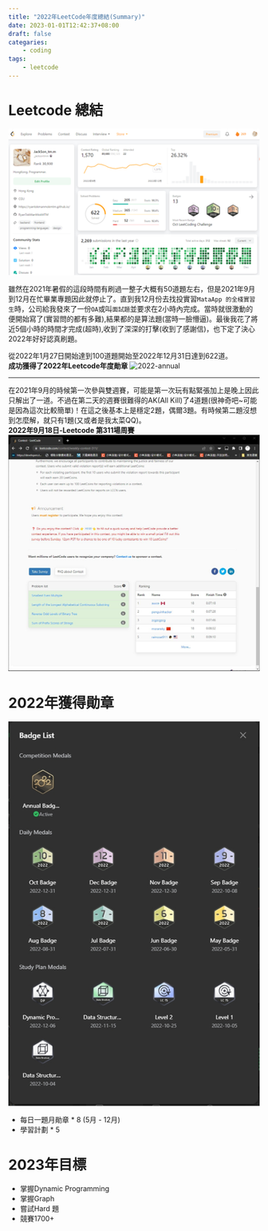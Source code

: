 ```yaml
---
title: "2022年LeetCode年度總結(Summary)"
date: 2023-01-01T12:42:37+08:00
draft: false
categaries:
    - coding
tags:
    - leetcode
---
```


# Leetcode 總結
![lc-2022](/imgs/lc-2022/lc-2022.png)

雖然在2021年暑假的這段時間有刷過一整子大概有50道題左右，但是2021年9月到12月在忙畢業專題因此就停止了。直到我12月份去找投實習`MataApp 的全棧實習生`時，公司給我發來了一份`OA`或叫`面試題`並要求在2小時內完成。當時就很激動的便開始寫了(實習問的都有多難),結果都的是算法題(當時一臉懵逼)。最後我花了將近5個小時的時間才完成(超時),收到了深深的打擊(收到了感謝信)，也下定了決心2022年好好認真刷題。  

從2022年1月27日開始達到100道題開始至2022年12月31日達到622道。  
**成功獲得了2022年Leetcode年度勛章**
![2022-annual](/imgs/lc-2022/lc-2022-annual.gif)
<!-- ![2022-my-annual](/imgs/lc-2022/lc-my-annual.png) -->

---
在2021年9月的時候第一次參與雙週賽，可能是第一次玩有點緊張加上是晚上因此只解出了一道。不過在第二天的週賽很難得的AK(All Kill)了4道題(很神奇吧~可能是因為這次比較簡單)！在這之後基本上是穩定2題，偶爾3題。有時候第二題沒想到怎麼解，就只有1題(又或者是我太菜QQ)。  
**2022年9月18日-Leetcode 第311場周賽**
![2020-contest](/imgs/lc-2022/lc-2022-contest.jpg)

# 2022年獲得勛章
![lc-2022-awards](/imgs/lc-2022/lc-2022-awards.jpg)

* 每日一題月勛章 * 8 (5月 - 12月)
* 學習計劃 * 5

# 2023年目標
* 掌握Dynamic Programming
* 掌握Graph
* 嘗試Hard 題
* 競賽1700+